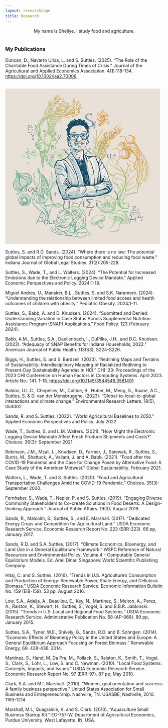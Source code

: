 ```yaml
---
layout: researchpage
title: Research
---
```

<center>My name is Shellye. I study food and agriculture.</center>


<br/>


### My Publications
Duncan, D., Navarro Ulloa, L. and S. Suttles. (2025). “The Role of the Charitable Food Assistance During Times of Crisis.” Journal of the Agricultural and Applied Economics Association. 4(1):118-134.  https://doi.org/10.1002/jaa2.70006

<br/>

<img src="./assets/img/shellye-illustrated-smallest.jpg" alt="Shellye">

<br/>

Suttles, S. and R.D. Sands. (2024). “Where there is no law: The potential global impacts of improving food consumption and reducing food waste.” Indiana Journal of Global Legal Studies. 31(2):205-228.

Suttles, S., Wade, T., and L. Walters. (2024). “The Potential for Increased Emissions due to the Electronic Logging Device Mandate.” Applied Economic Perspectives and Policy. 2024:1-18.

Miguel Andres, U., Mansker, B.L., Suttles, S. and S.K. Naramore. (2024). “Understanding the relationship between limited food access and health outcomes of children with obesity.” Pediatric Obesity. 2024:1-11.

Suttles, S., Babb, A. and D. Knudsen. (2024). “Submitted and Denied: Understanding Variation in Case Status Across Supplemental Nutrition Assistance Program (SNAP) Applications.”  Food Policy. 123 (February 2024).

Babb, A.M., Suttles, S.A., Daellenbach, I., DuPilka, J.H., and D.C. Knudsen. (2023). “Adequacy of SNAP Benefits for Indiana Households, 2022.” American Journal of Public Health. 113(S3), S224-S226.

Biggs, H., Suttles, S. and S. Bardzell. (2023). “Redlining Maps and Terrains of Sustainability: Interdisciplinary Mapping of Racialized Redlining to Present-Day Sustainability Agendas in HCI.” CHI '23: Proceedings of the 2023 CHI Conference on Human Factors in Computing Systems. April 2023. Article No.: 141. 1–18. https://doi.org/10.1145/3544548.3581491 

Baldos, U.L.C., Chepeliev, M., Cultice, B., Huber, M., Meng, S., Ruane, A.C., Suttles, S. & D. van der Mensbrugghe. (2023). “Global-to-local-to-global interactions and climate change.” Environmental Research Letters. 18(5), 053002.

Sands, R. and S. Suttles. (2022). “World Agricultural Baselines to 2050.”  Applied Economic Perspectives and Policy. July 2022.

Wade, T., Suttles, S. and L.M. Walters. (2021). “How Might the Electronic Logging Device Mandate Affect Fresh Produce Shipments and Costs?” Choices. 36(3): September 2021.

Robinson, J.M., Mzali, L., Knudsen, D., Farmer, J., Spiewak, R., Suttles, S., Burris, M., Shattuck, A., Valiant, J. and A. Babb. (2021). “Food after the COVID-19 Pandemic and the Case for Change Posed by Alternative Food: A Case Study of the American Midwest.” Global Sustainability. February 2021.

Walters, L., Wade, T. and S. Suttles. (2020). “Food and Agricultural Transportation Challenges Amid the COVID-19 Pandemic.” Choices. 35(3): September 2020.

Fernhaber, S., Wada, T., Napier, P. and S. Suttles. (2019). “Engaging Diverse Community Stakeholders to Co-create Solutions in Food Deserts: A Design-thinking Approach.” Journal of Public Affairs. 19(3): August 2019.

Sands, R., Malcolm, S., Suttles, S., and E. Marshall. (2017). “Dedicated Energy Crops and Competition for Agricultural Land.” USDA Economic Research Service. Economic Research Report No. 223 (ERR-223). 66 pp, January 2017.

Sands, R.D. and S.A. Suttles. (2017). “Climate Economics, Bioenergy, and Land Use in a General Equilibrium Framework.” WSPC Reference of Natural Resources and Environmental Policy: Volume 4 – Computable General Equilibrium Models. Ed. Ariel Dinar. Singapore: World Scientific Publishing Company.

Hitaj, C. and S. Suttles. (2016). “Trends in U.S. Agriculture’s Consumption and Production of Energy: Renewable Power, Shale Energy, and Cellulosic Biomass.” USDA Economic Research Service. Economic Information Bulletin No. 159 (EIB-159). 53 pp, August 2016.

Low, S.A., Adalja, A., Beaulieu, E., Key, N., Martinez, S., Melton, A., Perez, A., Ralston, K., Stewart, H., Suttles, S., Vogel, S. and B.B.R. Jablonski. (2015). “Trends in U.S. Local and Regional Food Systems.” USDA Economic Research Service. Administrative Publication No. 68 (AP-068). 89 pp, January 2015.

Suttles, S.A., Tyner, W.E., Shively, G., Sands, R.D. and B. Sohngen. (2014). “Economic Effects of Bioenergy Policy in the United States and Europe: A General Equilibrium Approach Focusing on Forest Biomass.” Renewable Energy, 69. 428-436. 2014.

Martinez, S., Hand, M. Da Pra, M., Pollack, S., Ralston, K., Smith, T., Vogel, S., Clark, S., Lohr, L., Low, S. and C. Newman. (2010). "Local Food Systems: Concepts, Impacts, and Issues." USDA Economic Research Service. Economic Research Report No. 97 (ERR-97). 87 pp, May 2010.

Clark, S.A. and M.I. Marshall. (2010). "Women, goal orientation and success: A family business perspective." United States Association for Small Business and Entrepreneurship. Nashville, TN. USASBE, Nashville, 2010. 1193-1214.

Marshall, M.I., Quagrainie, K. and S. Clark. (2010). “Aquaculture Small Business Startup Kit.” EC-757-W. Department of Agricultural Economics, Purdue University. West Lafayette, IN, USA.
